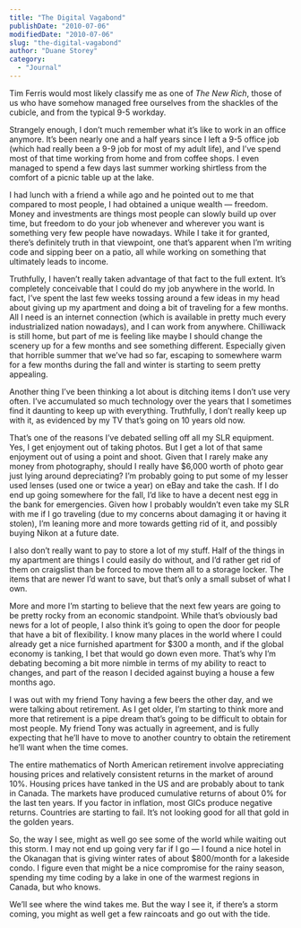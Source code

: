 ```yaml
---
title: "The Digital Vagabond"
publishDate: "2010-07-06"
modifiedDate: "2010-07-06"
slug: "the-digital-vagabond"
author: "Duane Storey"
category:
  - "Journal"
---
```


Tim Ferris would most likely classify me as one of *The New Rich*, those of us who have somehow managed free ourselves from the shackles of the cubicle, and from the typical 9-5 workday.

Strangely enough, I don’t much remember what it’s like to work in an office anymore. It’s been nearly one and a half years since I left a 9-5 office job (which had really been a 9-9 job for most of my adult life), and I’ve spend most of that time working from home and from coffee shops. I even managed to spend a few days last summer working shirtless from the comfort of a picnic table up at the lake.

I had lunch with a friend a while ago and he pointed out to me that compared to most people, I had obtained a unique wealth — freedom. Money and investments are things most people can slowly build up over time, but freedom to do your job whenever and wherever you want is something very few people have nowadays. While I take it for granted, there’s definitely truth in that viewpoint, one that’s apparent when I’m writing code and sipping beer on a patio, all while working on something that ultimately leads to income.

Truthfully, I haven’t really taken advantage of that fact to the full extent. It’s completely conceivable that I could do my job anywhere in the world. In fact, I’ve spent the last few weeks tossing around a few ideas in my head about giving up my apartment and doing a bit of traveling for a few months. All I need is an internet connection (which is available in pretty much every industrialized nation nowadays), and I can work from anywhere. Chilliwack is still home, but part of me is feeling like maybe I should change the scenery up for a few months and see something different. Especially given that horrible summer that we’ve had so far, escaping to somewhere warm for a few months during the fall and winter is starting to seem pretty appealing.

Another thing I’ve been thinking a lot about is ditching items I don’t use very often. I’ve accumulated so much technology over the years that I sometimes find it daunting to keep up with everything. Truthfully, I don’t really keep up with it, as evidenced by my TV that’s going on 10 years old now.

That’s one of the reasons I’ve debated selling off all my SLR equipment. Yes, I get enjoyment out of taking photos. But I get a lot of that same enjoyment out of using a point and shoot. Given that I rarely make any money from photography, should I really have $6,000 worth of photo gear just lying around depreciating? I’m probably going to put some of my lesser used lenses (used one or twice a year) on eBay and take the cash. If I do end up going somewhere for the fall, I’d like to have a decent nest egg in the bank for emergencies. Given how I probably wouldn’t even take my SLR with me if I go traveling (due to my concerns about damaging it or having it stolen), I’m leaning more and more towards getting rid of it, and possibly buying Nikon at a future date.

I also don’t really want to pay to store a lot of my stuff. Half of the things in my apartment are things I could easily do without, and I’d rather get rid of them on craigslist than be forced to move them all to a storage locker. The items that are newer I’d want to save, but that’s only a small subset of what I own.

More and more I’m starting to believe that the next few years are going to be pretty rocky from an economic standpoint. While that’s obviously bad news for a lot of people, I also think it’s going to open the door for people that have a bit of flexibility. I know many places in the world where I could already get a nice furnished apartment for $300 a month, and if the global economy is tanking, I bet that would go down even more. That’s why I’m debating becoming a bit more nimble in terms of my ability to react to changes, and part of the reason I decided against buying a house a few months ago.

I was out with my friend Tony having a few beers the other day, and we were talking about retirement. As I get older, I’m starting to think more and more that retirement is a pipe dream that’s going to be difficult to obtain for most people. My friend Tony was actually in agreement, and is fully expecting that he’ll have to move to another country to obtain the retirement he’ll want when the time comes.

The entire mathematics of North American retirement involve appreciating housing prices and relatively consistent returns in the market of around 10%. Housing prices have tanked in the US and are probably about to tank in Canada. The markets have produced cumulative returns of about 0% for the last ten years. If you factor in inflation, most GICs produce negative returns. Countries are starting to fail. It’s not looking good for all that gold in the golden years.

So, the way I see, might as well go see some of the world while waiting out this storm. I may not end up going very far if I go — I found a nice hotel in the Okanagan that is giving winter rates of about $800/month for a lakeside condo. I figure even that might be a nice compromise for the rainy season, spending my time coding by a lake in one of the warmest regions in Canada, but who knows.

We’ll see where the wind takes me. But the way I see it, if there’s a storm coming, you might as well get a few raincoats and go out with the tide.